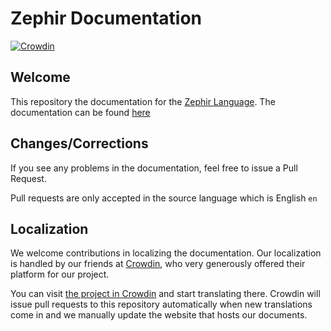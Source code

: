 # Zephir Documentation

[![Crowdin](https://d322cqt584bo4o.cloudfront.net/zephir-documentation/localized.svg)](https://crowdin.com/project/zephir-documentation)


## Welcome
This repository the documentation for the [Zephir Language](https://zephir-lang.com). The documentation can be found [here](https://docs.zephir-lang.com)

## Changes/Corrections
If you see any problems in the documentation, feel free to issue a Pull Request. 

Pull requests are only accepted in the source language which is English `en` 

## Localization
We welcome contributions in localizing the documentation. Our localization is handled by our friends at [Crowdin](https://crowdin.com), who very generously offered their platform for our project.

You can visit [the project in Crowdin](https://crowdin.com/project/zephir-documentation) and start translating there. Crowdin will issue pull requests to this repository automatically when new translations come in and we manually update the website that hosts our documents.